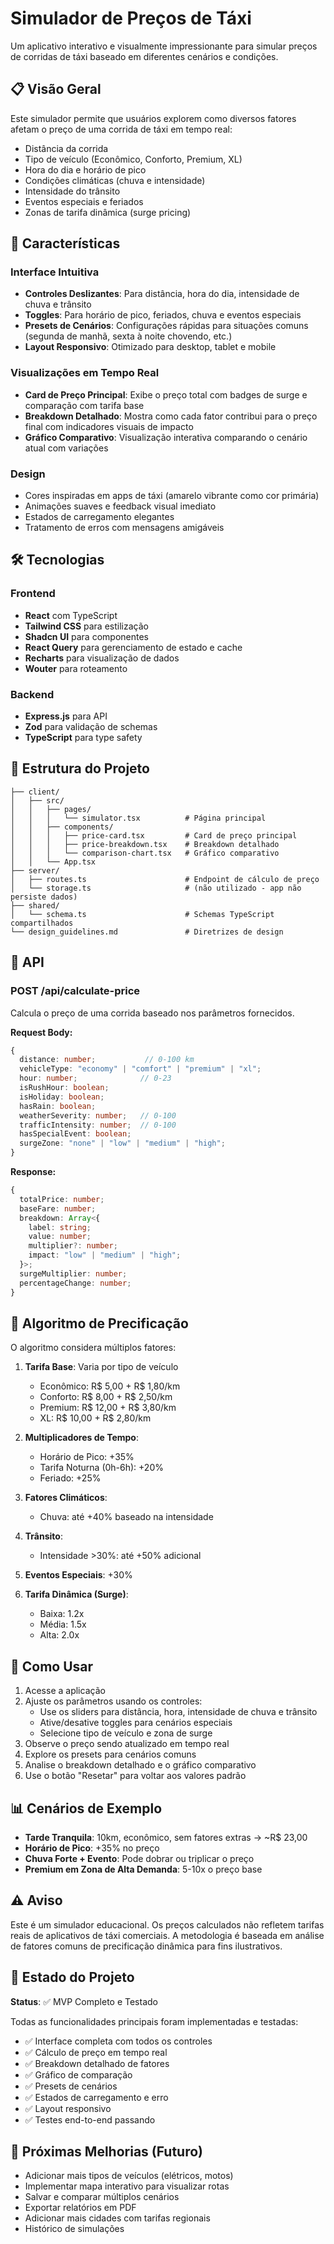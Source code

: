 # Simulador de Preços de Táxi

Um aplicativo interativo e visualmente impressionante para simular preços de corridas de táxi baseado em diferentes cenários e condições.

## 📋 Visão Geral

Este simulador permite que usuários explorem como diversos fatores afetam o preço de uma corrida de táxi em tempo real:
- Distância da corrida
- Tipo de veículo (Econômico, Conforto, Premium, XL)
- Hora do dia e horário de pico
- Condições climáticas (chuva e intensidade)
- Intensidade do trânsito
- Eventos especiais e feriados
- Zonas de tarifa dinâmica (surge pricing)

## 🎨 Características

### Interface Intuitiva
- **Controles Deslizantes**: Para distância, hora do dia, intensidade de chuva e trânsito
- **Toggles**: Para horário de pico, feriados, chuva e eventos especiais
- **Presets de Cenários**: Configurações rápidas para situações comuns (segunda de manhã, sexta à noite chovendo, etc.)
- **Layout Responsivo**: Otimizado para desktop, tablet e mobile

### Visualizações em Tempo Real
- **Card de Preço Principal**: Exibe o preço total com badges de surge e comparação com tarifa base
- **Breakdown Detalhado**: Mostra como cada fator contribui para o preço final com indicadores visuais de impacto
- **Gráfico Comparativo**: Visualização interativa comparando o cenário atual com variações

### Design
- Cores inspiradas em apps de táxi (amarelo vibrante como cor primária)
- Animações suaves e feedback visual imediato
- Estados de carregamento elegantes
- Tratamento de erros com mensagens amigáveis

## 🛠️ Tecnologias

### Frontend
- **React** com TypeScript
- **Tailwind CSS** para estilização
- **Shadcn UI** para componentes
- **React Query** para gerenciamento de estado e cache
- **Recharts** para visualização de dados
- **Wouter** para roteamento

### Backend
- **Express.js** para API
- **Zod** para validação de schemas
- **TypeScript** para type safety

## 📁 Estrutura do Projeto

```
├── client/
│   ├── src/
│   │   ├── pages/
│   │   │   └── simulator.tsx          # Página principal
│   │   ├── components/
│   │   │   ├── price-card.tsx         # Card de preço principal
│   │   │   ├── price-breakdown.tsx    # Breakdown detalhado
│   │   │   └── comparison-chart.tsx   # Gráfico comparativo
│   │   └── App.tsx
├── server/
│   ├── routes.ts                      # Endpoint de cálculo de preço
│   └── storage.ts                     # (não utilizado - app não persiste dados)
├── shared/
│   └── schema.ts                      # Schemas TypeScript compartilhados
└── design_guidelines.md               # Diretrizes de design
```

## 🔧 API

### POST /api/calculate-price

Calcula o preço de uma corrida baseado nos parâmetros fornecidos.

**Request Body:**
```typescript
{
  distance: number;           // 0-100 km
  vehicleType: "economy" | "comfort" | "premium" | "xl";
  hour: number;              // 0-23
  isRushHour: boolean;
  isHoliday: boolean;
  hasRain: boolean;
  weatherSeverity: number;   // 0-100
  trafficIntensity: number;  // 0-100
  hasSpecialEvent: boolean;
  surgeZone: "none" | "low" | "medium" | "high";
}
```

**Response:**
```typescript
{
  totalPrice: number;
  baseFare: number;
  breakdown: Array<{
    label: string;
    value: number;
    multiplier?: number;
    impact: "low" | "medium" | "high";
  }>;
  surgeMultiplier: number;
  percentageChange: number;
}
```

## 🧮 Algoritmo de Precificação

O algoritmo considera múltiplos fatores:

1. **Tarifa Base**: Varia por tipo de veículo
   - Econômico: R$ 5,00 + R$ 1,80/km
   - Conforto: R$ 8,00 + R$ 2,50/km
   - Premium: R$ 12,00 + R$ 3,80/km
   - XL: R$ 10,00 + R$ 2,80/km

2. **Multiplicadores de Tempo**:
   - Horário de Pico: +35%
   - Tarifa Noturna (0h-6h): +20%
   - Feriado: +25%

3. **Fatores Climáticos**:
   - Chuva: até +40% baseado na intensidade

4. **Trânsito**:
   - Intensidade >30%: até +50% adicional

5. **Eventos Especiais**: +30%

6. **Tarifa Dinâmica (Surge)**:
   - Baixa: 1.2x
   - Média: 1.5x
   - Alta: 2.0x

## 🚀 Como Usar

1. Acesse a aplicação
2. Ajuste os parâmetros usando os controles:
   - Use os sliders para distância, hora, intensidade de chuva e trânsito
   - Ative/desative toggles para cenários especiais
   - Selecione tipo de veículo e zona de surge
3. Observe o preço sendo atualizado em tempo real
4. Explore os presets para cenários comuns
5. Analise o breakdown detalhado e o gráfico comparativo
6. Use o botão "Resetar" para voltar aos valores padrão

## 📊 Cenários de Exemplo

- **Tarde Tranquila**: 10km, econômico, sem fatores extras → ~R$ 23,00
- **Horário de Pico**: +35% no preço
- **Chuva Forte + Evento**: Pode dobrar ou triplicar o preço
- **Premium em Zona de Alta Demanda**: 5-10x o preço base

## ⚠️ Aviso

Este é um simulador educacional. Os preços calculados não refletem tarifas reais de aplicativos de táxi comerciais. A metodologia é baseada em análise de fatores comuns de precificação dinâmica para fins ilustrativos.

## 🔄 Estado do Projeto

**Status**: ✅ MVP Completo e Testado

Todas as funcionalidades principais foram implementadas e testadas:
- ✅ Interface completa com todos os controles
- ✅ Cálculo de preço em tempo real
- ✅ Breakdown detalhado de fatores
- ✅ Gráfico de comparação
- ✅ Presets de cenários
- ✅ Estados de carregamento e erro
- ✅ Layout responsivo
- ✅ Testes end-to-end passando

## 🎯 Próximas Melhorias (Futuro)

- Adicionar mais tipos de veículos (elétricos, motos)
- Implementar mapa interativo para visualizar rotas
- Salvar e comparar múltiplos cenários
- Exportar relatórios em PDF
- Adicionar mais cidades com tarifas regionais
- Histórico de simulações
